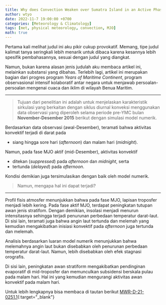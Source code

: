 ```yaml
---
title: Why does Convection Weaken over Sumatra Island in an Active Phase of the MJO?
author: wtyo
date: 2022-11-7 19:00:00 +0700 
categories: [Meteorology & Climatology] 
tags: [met, physical meteorology, convection, MJO]
math: true
---
```


Pertama kali melihat judul ini aku pikir cukup provokatif. Memang, tipe judul kalimat tanya seringkali lebih menarik untuk dibaca karena kesannya lebih spesifik pembahasannya, sesuai dengan judul yang diangkat.

Namun, bukan karena alasan jenis judulah aku membaca artikel ini, melainkan substansi yang dibahas. Terlebih lagi, artikel ini merupakan bagian dari progres program *Years of Maritime Continent*, program observasional intensif kolaboratif antar negara untuk menjawab persoalan-persoalan mengenai cuaca dan iklim di wilayah Benua Maritim.

---

> Tujuan dari penelitian ini adalah untuk menjelaskan karakteristik sirkulasi yang berkaitan dengan siklus diurnal konveksi menggunakan data observasi yang diperoleh selama periode pre-YMC bulan **November-Desember 2015** berikut dengan simulasi model numerik.

<!-- Teramati bahwa selama periode waktu tersebut MJO berada pada fase aktif namun siklus diurnal konveksi melemah intensitasnya. -->

Berdasarkan data observasi (awal-Desember), teramati bahwa aktivitas konvektif terjadi di darat pada

- siang hingga sore hari (*afternoon*) dan malam hari (*midnight*).

Namun, pada fase MJO aktif (mid-Desember), aktivitas konvektif

- ditekan (*suppressed*) pada *afternoon* dan *midnight*, serta 
- tertunda (*delayed*) pada *afternoon*.

Kondisi demikian juga tersimulasikan dengan baik oleh model numerik.

> Namun, mengapa hal ini dapat terjadi?

---

Profil fisis atmosfer menunjukkan bahwa pada fase MJO, lapisan troposfer menjadi lebih kering. Pada fase aktif MJO, terdapat peningkatan tutupan awan jenis stratifom. Dengan demikian, insolasi menjadi menurun intensitasnya sehingga terjadi penurunan perbedaan temperatur darat-laut. Di sisi lain, teramati juga bahwa angin laut tertunda dan melemah yang kemudian mengakibatkan inisiasi konvektif pada *afternoon* juga tertunda dan melemah.

Analisis berdasarkan luaran model numerik menunjukkan bahwa melemahnya angin laut bukan disebabkan oleh penurunan perbedaan temperatur darat-laut. Namun, lebih disebabkan oleh efek stagnasi orografis.

Di sisi lain, peningkatan awan stratiform mengakibatkan pendinginan evaporatif di mid-troposfer dan memunculkan subsidensi berskala pulau pada malam hari. Hal ini yang kemudian mengurangi aktivitas awan konvektif pada malam hari.

Untuk lebih lengkapnya bisa membaca di tautan berikut [MWR-D-21-0251.1](https://journals.ametsoc.org/view/journals/mwre/150/4/MWR-D-21-0251.1.xml){:target="_blank"}
